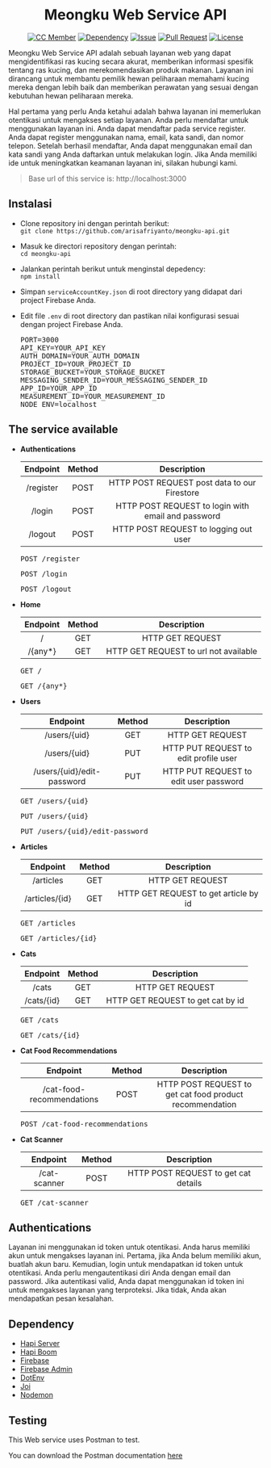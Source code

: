 <h1 align="center">Meongku Web Service API</h1>

<div align="center">

[![CC Member](https://img.shields.io/github/contributors/arisafriyanto/meongku-api?color=blue)](#cc-member)
[![Dependency](https://img.shields.io/node/v/@hapi/hapi)](#dependency)
[![Issue](https://img.shields.io/github/issues/arisafriyanto/meongku-api)](https://github.com/arisafriyanto/meongku-api/issues)
[![Pull Request](https://img.shields.io/github/issues-pr/arisafriyanto/meongku-api)](https://github.com/arisafriyanto/meongku-api/pulls)
[![License](https://img.shields.io/github/license/arisafriyanto/meongku-api?color=blue)](https://github.com/arisafriyanto/meongku-api/blob/main/LICENSE)

</div>

Meongku Web Service API adalah sebuah layanan web yang dapat mengidentifikasi ras kucing secara akurat, memberikan informasi spesifik tentang ras kucing, dan merekomendasikan produk makanan. Layanan ini dirancang untuk membantu pemilik hewan peliharaan memahami kucing mereka dengan lebih baik dan memberikan perawatan yang sesuai dengan kebutuhan hewan peliharaan mereka.

Hal pertama yang perlu Anda ketahui adalah bahwa layanan ini memerlukan otentikasi untuk mengakses setiap layanan. Anda perlu mendaftar untuk menggunakan layanan ini. Anda dapat mendaftar pada service register. Anda dapat register menggunakan nama, email, kata sandi, dan nomor telepon. Setelah berhasil mendaftar, Anda dapat menggunakan email dan kata sandi yang Anda daftarkan untuk melakukan login. Jika Anda memiliki ide untuk meningkatkan keamanan layanan ini, silakan hubungi kami.

> Base url of this service is: http://localhost:3000

## Instalasi

- Clone repository ini dengan perintah berikut: \
  `git clone https://github.com/arisafriyanto/meongku-api.git`

- Masuk ke directori repository dengan perintah: \
  `cd meongku-api`

- Jalankan perintah berikut untuk menginstal depedency: \
  `npm install`

- Simpan `serviceAccountKey.json` di root directory yang didapat dari project Firebase Anda.

- Edit file `.env` di root directory dan pastikan nilai konfigurasi sesuai dengan project Firebase Anda.

  <pre>
  PORT=3000
  API_KEY=YOUR_API_KEY
  AUTH_DOMAIN=YOUR_AUTH_DOMAIN
  PROJECT_ID=YOUR_PROJECT_ID
  STORAGE_BUCKET=YOUR_STORAGE_BUCKET
  MESSAGING_SENDER_ID=YOUR_MESSAGING_SENDER_ID
  APP_ID=YOUR_APP_ID
  MEASUREMENT_ID=YOUR_MEASUREMENT_ID
  NODE_ENV=localhost</pre>


## The service available

- **Authentications**

  | Endpoint  | Method |                    Description                     |
  | :-------: | :----: | :------------------------------------------------: |
  | /register |  POST  |    HTTP POST REQUEST post data to our Firestore    |
  |  /login   |  POST  | HTTP POST REQUEST to login with email and password |
  |  /logout  |  POST  |       HTTP POST REQUEST to logging out user        |

  <pre>POST /register</pre>
  <pre>POST /login</pre>
  <pre>POST /logout</pre>

- **Home**

  | Endpoint | Method |              Description              |
  | :------: | :----: | :-----------------------------------: |
  |    /     |  GET   |           HTTP GET REQUEST            |
  | /{any\*} |  GET   | HTTP GET REQUEST to url not available |

  <pre>GET /</pre>
  <pre>GET /{any*}</pre>

- **Users**

  |          Endpoint          | Method |              Description               |
  | :------------------------: | :----: | :------------------------------------: |
  |        /users/{uid}        |  GET   |            HTTP GET REQUEST            |
  |        /users/{uid}        |  PUT   | HTTP PUT REQUEST to edit profile user  |
  | /users/{uid}/edit-password |  PUT   | HTTP PUT REQUEST to edit user password |

  <pre>GET /users/{uid}</pre>
  <pre>PUT /users/{uid}</pre>
  <pre>PUT /users/{uid}/edit-password</pre>

- **Articles**

  |    Endpoint    | Method |              Description              |
  | :------------: | :----: | :-----------------------------------: |
  |   /articles    |  GET   |           HTTP GET REQUEST            |
  | /articles/{id} |  GET   | HTTP GET REQUEST to get article by id |

  <pre>GET /articles</pre>
  <pre>GET /articles/{id}</pre>

- **Cats**

  |  Endpoint  | Method |            Description            |
  | :--------: | :----: | :-------------------------------: |
  |   /cats    |  GET   |         HTTP GET REQUEST          |
  | /cats/{id} |  GET   | HTTP GET REQUEST to get cat by id |

  <pre>GET /cats</pre>
  <pre>GET /cats/{id}</pre>

- **Cat Food Recommendations**

  |         Endpoint          | Method |                     Description                      |
  | :-----------------------: | :----: | :--------------------------------------------------: |
  | /cat-food-recommendations |  POST  | HTTP POST REQUEST to get cat food product recommendation |

  <pre>POST /cat-food-recommendations</pre>

- **Cat Scanner**

  |   Endpoint   | Method |             Description              |
  | :----------: | :----: | :----------------------------------: |
  | /cat-scanner |  POST  | HTTP POST REQUEST to get cat details |

  <pre>GET /cat-scanner</pre>

## Authentications

Layanan ini menggunakan id token untuk otentikasi. Anda harus memiliki akun untuk mengakses layanan ini. Pertama, jika Anda belum memiliki akun, buatlah akun baru. Kemudian, login untuk mendapatkan id token untuk otentikasi. Anda perlu mengautentikasi diri Anda dengan email dan password. Jika autentikasi valid, Anda dapat menggunakan id token ini untuk mengakses layanan yang terproteksi. Jika tidak, Anda akan mendapatkan pesan kesalahan.


## Dependency

- [Hapi Server](https://www.npmjs.com/package/@hapi/hapi)
- [Hapi Boom](https://www.npmjs.com/package/@hapi/boom)
- [Firebase](https://www.npmjs.com/package/firebase)
- [Firebase Admin](https://www.npmjs.com/package/firebase-admin)
- [DotEnv](https://www.npmjs.com/package/dotenv)
- [Joi](https://www.npmjs.com/package/joi)
- [Nodemon](https://www.npmjs.com/package/nodemon)


## Testing

This Web service uses Postman to test.

You can download the Postman documentation [here](https://documenter.getpostman.com/view/27653664/2s93m7W1nU)
